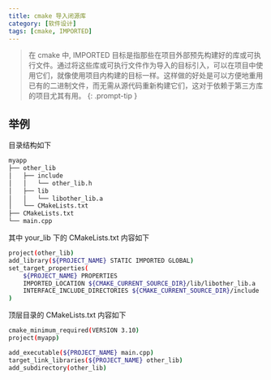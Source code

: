 ```yaml
---
title: cmake 导入闭源库
category: [软件设计]
tags: [cmake, IMPORTED]
---
```


> 在 cmake 中, IMPORTED 目标是指那些在项目外部预先构建好的库或可执行文件。通过将这些库或可执行文件作为导入的目标引入，可以在项目中使用它们，就像使用项目内构建的目标一样。这样做的好处是可以方便地重用已有的二进制文件，而无需从源代码重新构建它们，这对于依赖于第三方库的项目尤其有用。
{: .prompt-tip }

## 举例

目录结构如下

```bash
myapp
├── other_lib
│   ├── include
│   │   └── other_lib.h
│   ├── lib
│   │   └── libother_lib.a
│   └── CMakeLists.txt
├── CMakeLists.txt
└── main.cpp
```

其中 your_lib 下的 CMakeLists.txt 内容如下

```bash
project(other_lib)
add_library(${PROJECT_NAME} STATIC IMPORTED GLOBAL)
set_target_properties(
    ${PROJECT_NAME} PROPERTIES
    IMPORTED_LOCATION ${CMAKE_CURRENT_SOURCE_DIR}/lib/libother_lib.a
    INTERFACE_INCLUDE_DIRECTORIES ${CMAKE_CURRENT_SOURCE_DIR}/include
)
```

顶层目录的 CMakeLists.txt 内容如下

```bash
cmake_minimum_required(VERSION 3.10)
project(myapp)

add_executable(${PROJECT_NAME} main.cpp)
target_link_libraries(${PROJECT_NAME} other_lib)
add_subdirectory(other_lib)
```



